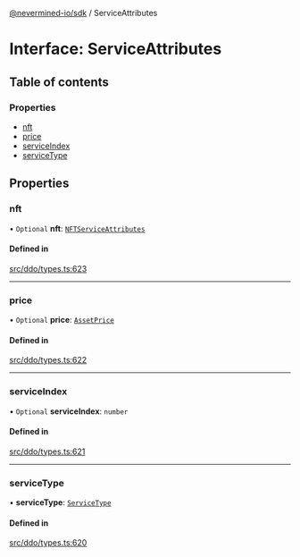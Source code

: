 [@nevermined-io/sdk](../code-reference.md) / ServiceAttributes

# Interface: ServiceAttributes

## Table of contents

### Properties

- [nft](ServiceAttributes.md#nft)
- [price](ServiceAttributes.md#price)
- [serviceIndex](ServiceAttributes.md#serviceindex)
- [serviceType](ServiceAttributes.md#servicetype)

## Properties

### nft

• `Optional` **nft**: [`NFTServiceAttributes`](../classes/NFTServiceAttributes.md)

#### Defined in

[src/ddo/types.ts:623](https://github.com/nevermined-io/sdk-js/blob/bb26f8ab/src/ddo/types.ts#L623)

---

### price

• `Optional` **price**: [`AssetPrice`](../classes/AssetPrice.md)

#### Defined in

[src/ddo/types.ts:622](https://github.com/nevermined-io/sdk-js/blob/bb26f8ab/src/ddo/types.ts#L622)

---

### serviceIndex

• `Optional` **serviceIndex**: `number`

#### Defined in

[src/ddo/types.ts:621](https://github.com/nevermined-io/sdk-js/blob/bb26f8ab/src/ddo/types.ts#L621)

---

### serviceType

• **serviceType**: [`ServiceType`](../code-reference.md#servicetype)

#### Defined in

[src/ddo/types.ts:620](https://github.com/nevermined-io/sdk-js/blob/bb26f8ab/src/ddo/types.ts#L620)
